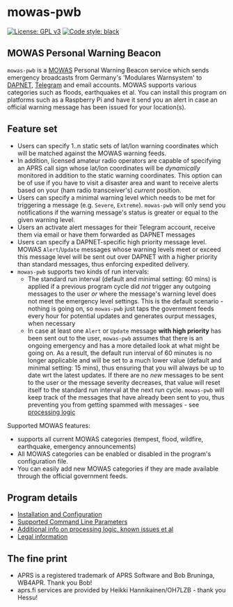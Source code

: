 # mowas-pwb
[![License: GPL v3](https://img.shields.io/badge/License-GPLv3-blue.svg)](https://www.gnu.org/licenses/gpl-3.0) [![Code style: black](https://img.shields.io/badge/code%20style-black-000000.svg)](https://github.com/psf/black)

## MOWAS Personal Warning Beacon
``mowas-pwb`` is a [MOWAS](https://de.wikipedia.org/wiki/MoWaS) Personal Warning Beacon service which sends emergency broadcasts from Germany's 'Modulares Warnsystem' to [DAPNET](https://www.hampager.de), [Telegram](https://www.telegram.org/) and email accounts. MOWAS supports various categories such as floods, earthquakes et al. You can install this program on platforms such as a Raspberry Pi and have it send you an alert in case an official warning message has been issued for your location(s).

## Feature set
- Users can specify 1..n static sets of lat/lon warning coordinates which will be matched against the MOWAS warning feeds.
- In addition, licensed amateur radio operators are capable of specifying an APRS call sign whose lat/lon coordinates will be _dynamically_ monitored in addition to the static warning coordinates. This option can be of use if you have to visit a disaster area and want to receive alerts based on your (ham radio transceiver's) _current_ position.
- Users can specify a minimal warning level which needs to be met for triggering a message (e.g. ``Severe``, ``Extreme``). ``mowas-pwb`` will only send you notifications if the warning message's status is greater or equal to the given warning level.
- Users an activate alert messages for their Telegram account, receive them via email or have them forwarded as DAPNET messages
- Users can specify a DAPNET-specific high priority message level. MOWAS ``Alert``/``Update`` messages whose warning levels meet or exceed this message level will be sent out over DAPNET with a higher priority than standard messages, thus enforcing expedited delivery.
- ``mowas-pwb`` supports two kinds of run intervals:
    - The standard run interval (default and minimal setting: 60 mins) is applied if a previous program cycle did _not_ trigger any outgoing messages to the user _or_ where the message's warning level does not meet the emergency level settings. This is the default scenario - nothing is going on, so ``mowas-pwb`` just taps the government feeds every hour for potential updates and generates ourput messages, when necessary
    - In case at least one ``Alert`` or ``Update`` message __with high priority__ has been sent out to the user, ``mowas-pwb`` assumes that there is an ongoing emergency and has a more detailed look at what might be going on. As a result, the default run interval of 60 minutes is no longer applicable and will be set to a much lower value (default and minimal setting: 15 mins), thus ensuring that you will always be up to date wrt the latest updates. If there are no _new_ messages to be sent to the user or the message severity decreases, that value will reset itself to the standard run interval at the next run cycle. ``mowas-pwb`` will keep track of the messages that have already been sent to you, thus preventing you from getting spammed with messages - see [processing logic](docs/ADDITIONAL_INFO.md)

Supported MOWAS features: 
- supports all current MOWAS categories (tempest, flood, wildfire, earthquake, emergency announcements)
- All MOWAS categories can be enabled or disabled in the program's configuration file. 
- You can easily add new MOWAS categories if they are made available through the official government feeds.

## Program details
- [Installation and Configuration](docs/INSTALLATION.md)
- [Supported Command Line Parameters](docs/COMMANDS.md)
- [Additional info on processing logic, known issues et al](docs/ADDITIONAL_INFO.md)
- [Legal information](docs/LEGAL.md)

## The fine print

- APRS is a registered trademark of APRS Software and Bob Bruninga, WB4APR. Thank you Bob!
- aprs.fi services are provided by Heikki Hannikainen/OH7LZB - thank you Hessu!
